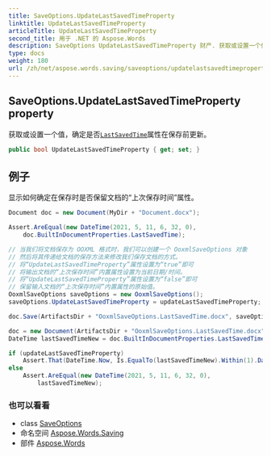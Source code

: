 ```yaml
---
title: SaveOptions.UpdateLastSavedTimeProperty
linktitle: UpdateLastSavedTimeProperty
articleTitle: UpdateLastSavedTimeProperty
second_title: 用于 .NET 的 Aspose.Words
description: SaveOptions UpdateLastSavedTimeProperty 财产. 获取或设置一个值确定是否LastSavedTime属性在保存前更新 在 C#.
type: docs
weight: 180
url: /zh/net/aspose.words.saving/saveoptions/updatelastsavedtimeproperty/
---
```

## SaveOptions.UpdateLastSavedTimeProperty property

获取或设置一个值，确定是否[`LastSavedTime`](../../../aspose.words.properties/builtindocumentproperties/lastsavedtime/)属性在保存前更新。

```csharp
public bool UpdateLastSavedTimeProperty { get; set; }
```

## 例子

显示如何确定在保存时是否保留文档的“上次保存时间”属性。

```csharp
Document doc = new Document(MyDir + "Document.docx");

Assert.AreEqual(new DateTime(2021, 5, 11, 6, 32, 0), 
    doc.BuiltInDocumentProperties.LastSavedTime);

// 当我们将文档保存为 OOXML 格式时，我们可以创建一个 OoxmlSaveOptions 对象
// 然后将其传递给文档的保存方法来修改我们保存文档的方式。
// 将“UpdateLastSavedTimeProperty”属性设置为“true”即可
// 将输出文档的“上次保存时间”内置属性设置为当前日期/时间。
// 将“UpdateLastSavedTimeProperty”属性设置为“false”即可
// 保留输入文档的“上次保存时间”内置属性的原始值。
OoxmlSaveOptions saveOptions = new OoxmlSaveOptions();
saveOptions.UpdateLastSavedTimeProperty = updateLastSavedTimeProperty;

doc.Save(ArtifactsDir + "OoxmlSaveOptions.LastSavedTime.docx", saveOptions);

doc = new Document(ArtifactsDir + "OoxmlSaveOptions.LastSavedTime.docx");
DateTime lastSavedTimeNew = doc.BuiltInDocumentProperties.LastSavedTime;

if (updateLastSavedTimeProperty)
    Assert.That(DateTime.Now, Is.EqualTo(lastSavedTimeNew).Within(1).Days);
else
    Assert.AreEqual(new DateTime(2021, 5, 11, 6, 32, 0), 
        lastSavedTimeNew);
```

### 也可以看看

* class [SaveOptions](../)
* 命名空间 [Aspose.Words.Saving](../../../aspose.words.saving/)
* 部件 [Aspose.Words](../../../)
